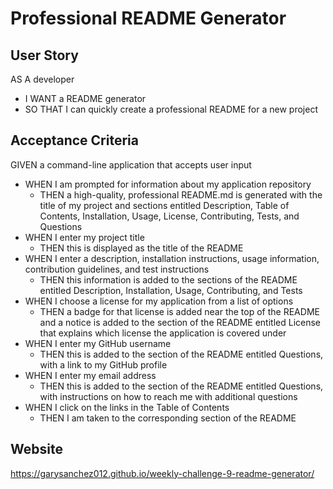 # Professional README Generator

## **User Story**
AS A developer
* I WANT a README generator
* SO THAT I can quickly create a professional README for a new project

## **Acceptance Criteria**

GIVEN a command-line application that accepts user input
* WHEN I am prompted for information about my application repository
    * THEN a high-quality, professional README.md is generated with the title of my project and sections entitled Description, Table of Contents, Installation, Usage, License, Contributing, Tests, and Questions
* WHEN I enter my project title
    * THEN this is displayed as the title of the README
* WHEN I enter a description, installation instructions, usage information, contribution guidelines, and test instructions
    * THEN this information is added to the sections of the README entitled Description, Installation, Usage, Contributing, and Tests
* WHEN I choose a license for my application from a list of options
    * THEN a badge for that license is added near the top of the README and a notice is added to the section of the README entitled License that explains which license the application is covered under
* WHEN I enter my GitHub username
    * THEN this is added to the section of the README entitled Questions, with a link to my GitHub profile
* WHEN I enter my email address
    * THEN this is added to the section of the README entitled Questions, with instructions on how to reach me with additional questions
* WHEN I click on the links in the Table of Contents
    * THEN I am taken to the corresponding section of the README

## **Website**
https://garysanchez012.github.io/weekly-challenge-9-readme-generator/
